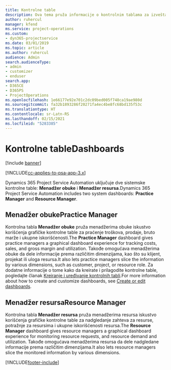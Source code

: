 ```yaml
---
title: Kontrolne table
description: Ova tema pruža informacije o kontrolnim tablama za izveštavanje koje su uključene u Dynamics 365 Project Service Automation.
author: ruhercul
manager: kfend
ms.service: project-operations
ms.custom:
- dyn365-projectservice
ms.date: 03/01/2019
ms.topic: article
ms.author: ruhercul
audience: Admin
search.audienceType:
- admin
- customizer
- enduser
search.app:
- D365CE
- D365PS
- ProjectOperations
ms.openlocfilehash: 1e66177e92e701c2dc09bed005f748ca19ae980d
ms.sourcegitcommit: fa32b1893286f20271fa4ec4be8fc68bd135f53c
ms.translationtype: HT
ms.contentlocale: sr-Latn-RS
ms.lasthandoff: 02/15/2021
ms.locfileid: "5283385"
---
```

# <a name="dashboards"></a><span data-ttu-id="2dabb-103">Kontrolne table</span><span class="sxs-lookup"><span data-stu-id="2dabb-103">Dashboards</span></span>

[!include [banner](../includes/psa-now-project-operations.md)]

[!INCLUDE[cc-applies-to-psa-app-3.x](../includes/cc-applies-to-psa-app-3x.md)]

<span data-ttu-id="2dabb-104">Dynamics 365 Project Service Automation uključuje dve sistemske kontrolne table: **Menadžer obuke** i **Menadžer resursa**.</span><span class="sxs-lookup"><span data-stu-id="2dabb-104">Dynamics 365 Project Service Automation includes two system dashboards: **Practice Manager** and **Resource Manager**.</span></span>

## <a name="practice-manager"></a><span data-ttu-id="2dabb-105">Menadžer obuke</span><span class="sxs-lookup"><span data-stu-id="2dabb-105">Practice Manager</span></span> 

<span data-ttu-id="2dabb-106">Kontrolna tabla **Menadžer obuke** pruža menadžerima obuke iskustvo korišćenja grafičke kontrolne table za praćenje troškova, prodaje, bruto marže i ukupne iskorišćenosti.</span><span class="sxs-lookup"><span data-stu-id="2dabb-106">The **Practice Manager** dashboard gives practice managers a graphical dashboard experience for tracking costs, sales, and gross margin and utilization.</span></span> <span data-ttu-id="2dabb-107">Takođe omogućava menadžerima obuke da dele informacije prema različitim dimenzijama, kao što su klijent, projekat ili uloga resursa.</span><span class="sxs-lookup"><span data-stu-id="2dabb-107">It also lets practice managers slice the information by various dimensions, such as customer, project, or resource role.</span></span> <span data-ttu-id="2dabb-108">Za dodatne informacije o tome kako da kreirate i prilagodite kontrolne table, pogledajte članak [Kreiranje i uređivanje kontrolnih tabli](https://docs.microsoft.com/dynamics365/customerengagement/on-premises/customize/create-edit-dashboards).</span><span class="sxs-lookup"><span data-stu-id="2dabb-108">For more information about how to create and customize dashboards, see [Create or edit dashboards](https://docs.microsoft.com/dynamics365/customerengagement/on-premises/customize/create-edit-dashboards).</span></span>

## <a name="resource-manager"></a><span data-ttu-id="2dabb-109">Menadžer resursa</span><span class="sxs-lookup"><span data-stu-id="2dabb-109">Resource Manager</span></span> 

<span data-ttu-id="2dabb-110">Kontrolna tabla **Menadžer resursa** pruža menadžerima resursa iskustvo korišćenja grafičke kontrolne table za nadgledanje zahteva za resurse, potražnje za resursima i ukupne iskorišćenosti resursa.</span><span class="sxs-lookup"><span data-stu-id="2dabb-110">The **Resource Manager** dashboard gives resource managers a graphical dashboard experience for monitoring resource requests, and resource demand and utilization.</span></span> <span data-ttu-id="2dabb-111">Takođe omogućava menadžerima resursa da dele nadgledane informacije prema različitim dimenzijama.</span><span class="sxs-lookup"><span data-stu-id="2dabb-111">It also lets resource managers slice the monitored information by various dimensions.</span></span>


[!INCLUDE[footer-include](../includes/footer-banner.md)]
